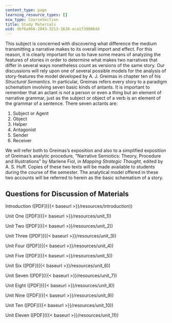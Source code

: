 ```yaml
---
content_type: page
learning_resource_types: []
ocw_type: CourseSection
title: Study Materials
uid: dbf6a966-2043-3213-3610-eca1f39806d4
---
```


This subject is concerned with discovering what difference the medium transmitting a narrative makes to its overall import and effect. For this reason, it is clearly important for us to have some means of analyzing the features of stories in order to determine what makes two narratives that differ in several ways nonetheless count as versions of the same story. Our discussions will rely upon one of several possible models for the analysis of story-features the model developed by A. J. Greimas in chapter ten of his _Structural Semantics_. In particular, Greimas refers every story to a paradigm schematism involving seven basic kinds of antants. It is important to remember that an actant is not a person or even a thing but an element of narrative grammar, just as the subject or object of a verb is an element of the grammar of a sentence. There seven actants are:

1.  Subject or Agent
2.  Object
3.  Helper
4.  Antagonist
5.  Sender
6.  Receiver

We will refer both to Greimas’s exposition and also to a simplified exposition of Greimas’s analytic procedure, "Narrative Semiotics: Theory, Procedure and Illustrations" by Marlene Fiol, in _Mapping Strategic Thought_, edited by A. S. Huff. Copies of these two texts will be made available to students during the course of the semester. The analytical model offered in these two accounts will be referred to herein as the basic schematism of a story.

Questions for Discussion of Materials
-------------------------------------

Introduction ([PDF]({{< baseurl >}}/resources/introduction))

Unit One ([PDF]({{< baseurl >}}/resources/unit_1))

Unit Two ([PDF]({{< baseurl >}}/resources/unit_2))

Unit Three ([PDF]({{< baseurl >}}/resources/unit_3))

Unit Four ([PDF]({{< baseurl >}}/resources/unit_4))

Unit Five ([PDF]({{< baseurl >}}/resources/unit_5))

Unit Six ([PDF]({{< baseurl >}}/resources/unit_6))

Unit Seven ([PDF]({{< baseurl >}}/resources/unit_7))

Unit Eight ([PDF]({{< baseurl >}}/resources/unit_8))

Unit Nine ([PDF]({{< baseurl >}}/resources/unit_9))

Unit Ten ([PDF]({{< baseurl >}}/resources/unit_10))

Unit Eleven ([PDF]({{< baseurl >}}/resources/unit_11))